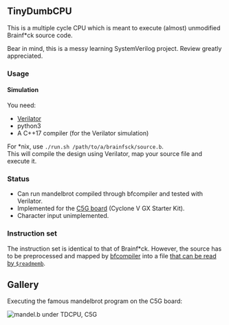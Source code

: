 ## TinyDumbCPU

This is a multiple cycle CPU which is meant to execute (almost) unmodified Brainf\*ck source code.

Bear in mind, this is a messy learning SystemVerilog project. Review greatly appreciated.

### Usage

#### Simulation

You need:

- [Verilator](https://www.veripool.org/wiki/verilator)
- python3
- A C++17 compiler (for the Verilator simulation)

For \*nix, use `./run.sh /path/to/a/brainfsck/source.b`.  
This will compile the design using Verilator, map your source file and execute it.

### Status

- Can run mandelbrot compiled through bfcompiler and tested with Verilator.
- Implemented for the [C5G board](http://c5g.terasic.com/) (Cyclone V GX Starter Kit).
- Character input unimplemented.

### Instruction set

The instruction set is identical to that of Brainf\*ck. However, the source has to be preprocessed and mapped by [bfcompiler](bfcompiler/compiler.py) into a file [that can be read by `$readmemb`](rtl/rom_pmem.sv).

## Gallery

Executing the famous mandelbrot program on the C5G board:

![mandel.b under TDCPU, C5G](https://i.imgur.com/UnkMOtT.png)
